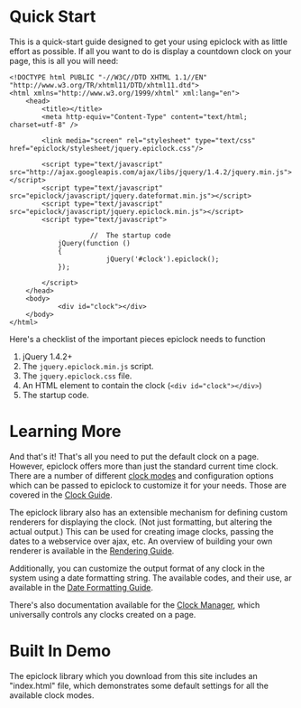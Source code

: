 # Quick Start #

This is a quick-start guide designed to get your using epiclock with as little effort as possible. If all you want to do is display a countdown clock on your page, this is all you will need:

```
<!DOCTYPE html PUBLIC "-//W3C//DTD XHTML 1.1//EN" "http://www.w3.org/TR/xhtml11/DTD/xhtml11.dtd">
<html xmlns="http://www.w3.org/1999/xhtml" xml:lang="en">
	<head>
		<title></title>
		<meta http-equiv="Content-Type" content="text/html; charset=utf-8" />
		
		<link media="screen" rel="stylesheet" type="text/css" href="epiclock/stylesheet/jquery.epiclock.css"/>
		
		<script type="text/javascript" src="http://ajax.googleapis.com/ajax/libs/jquery/1.4.2/jquery.min.js"></script>
		<script type="text/javascript" src="epiclock/javascript/jquery.dateformat.min.js"></script>
		<script type="text/javascript" src="epiclock/javascript/jquery.epiclock.min.js"></script>
		<script type="text/javascript">

                    //  The startup code
		    jQuery(function ()
		    {
                        jQuery('#clock').epiclock();
		    });

		</script>
	</head>
	<body>
            <div id="clock"></div>
	</body>
</html>
```

Here's a checklist of the important pieces epiclock needs to function
  1. jQuery 1.4.2+
  1. The `jquery.epiclock.min.js` script.
  1. The `jquery.epiclock.css` file.
  1. An HTML element to contain the clock (`<div id="clock"></div>`)
  1. The startup code.

# Learning More #

And that's it! That's all you need to put the default clock on a page. However, epiclock offers more than just the standard current time clock. There are a number of different [clock modes](ClockModes.md) and configuration options which can be passed to epiclock to customize it for your needs. Those are covered in the [Clock Guide](ClockGuide.md).

The epiclock library also has an extensible mechanism for defining custom renderers for displaying the clock. (Not just formatting, but altering the actual output.) This can be used for creating image clocks, passing the dates to a webservice over ajax, etc. An overview of building your own renderer is available in the [Rendering Guide](Rendering.md).

Additionally, you can customize the output format of any clock in the system using a date formatting string. The available codes, and their use, ar available in the [Date Formatting Guide](DateFormatting.md).

There's also documentation available for the [Clock Manager](ClockManager.md), which universally controls any clocks created on a page.

# Built In Demo #

The epiclock library which you download from this site includes an "index.html" file, which demonstrates some default settings for all the available clock modes.